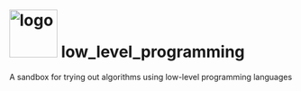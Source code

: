 <h1><img src="https://raw.githubusercontent.com/duboviy/low_level_programming/master/logo.png" height=85 alt="logo" title="logo"> low_level_programming</h1>

A sandbox for trying out algorithms using low-level programming languages
